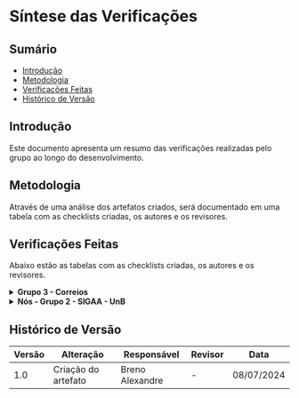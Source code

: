 # Síntese das Verificações


## Sumário

- [Introdução](#Introdução)
- [Metodologia](#Metodologia)
- [Verificações Feitas](#Verificações-Feitas)
- [Histórico de Versão](#Histórico-de-Versão)


## Introdução

Este documento apresenta um resumo das verificações realizadas pelo grupo ao longo do desenvolvimento.


## Metodologia

Através de uma análise dos artefatos criados, será documentado em uma tabela com as checklists criadas, os autores e os revisores.


## Verificações Feitas

Abaixo estão as tabelas com as checklists criadas, os autores e os revisores.

<details>

<summary><b>Grupo 3 - Correios</b></summary>
<br>

<details>

<summary><b>Análise de Requisitos</b></summary>
<br>
<center>

<b>Tabela 1:</b> Listas de verificação da etapa de Análise de Requisitos do Grupo 3.

| Lista de Verificação | Autor | Revisor |
| - | - | - |
| [Verificação dos Aspectos Éticos](/VerificacaoArtefatos/Grupo3/AnaliseRequisitos/AspectosEticos) | [Larissa Stéfane](https://github.com/SkywalkerSupreme) | [Breno Alexandre](https://github.com/brenoalexandre0) |
| [Verificação dos Cenários](/VerificacaoArtefatos/Grupo3/AnaliseRequisitos/Cenario) | [Larissa Stéfane](https://github.com/SkywalkerSupreme) | [Bruno Araújo](https://github.com/brunocva) |
| [Verificação e Inspeção da Técnica de Grupo de Foco](/VerificacaoArtefatos/Grupo3/AnaliseRequisitos/GrupoFoco) | [Breno Alexandre](https://github.com/brenoalexandre0) | [Luana Medeiros](https://github.com/LuaMedeiros) | 
| [Verificação para a Análise HTA](/VerificacaoArtefatos/Grupo3/AnaliseRequisitos/HTA) | [Pedro Izarias](https://github.com/Izarias) | [Bruno Araújo](https://github.com/brunocva) |
| [Verificação para o Perfil do Usuário](/VerificacaoArtefatos/Grupo3/AnaliseRequisitos/PerfilUsuário) | [Larissa Stéfane](https://github.com/SkywalkerSupreme) | [Luana Medeiros](https://github.com/LuaMedeiros) |
| [Verificação para as Personas](/VerificacaoArtefatos/Grupo3/AnaliseRequisitos/Personas) | [Pedro Izarias](https://github.com/Izarias) | [Luana Medeiros](https://github.com/LuaMedeiros) |
| [Verificação e Inspeção do Questionário](/VerificacaoArtefatos/Grupo3/AnaliseRequisitos/Questionario) | [Larissa Stéfane](https://github.com/SkywalkerSupreme) | [Luana Medeiros](https://github.com/LuaMedeiros) |

<b>Autor:</b> <a href="https://github.com/brenoalexandre0/">Breno Alexandre</a>.

</center>

</details>


<details>

<summary><b>Análise de Requisitos II</b></summary>
<br>
<center>

<b>Tabela 2:</b> Listas de verificação da etapa de Análise de Requisitos II do Grupo 3.

| Lista de Verificação | Autor | Revisor |
| - | - | - |
| [Verificação para as Metas de Usabilidade](/VerificacaoArtefatos/Grupo3/AnaliseRequisitos2/MetasUsabilidade) | | [Pedro Izarias](https://github.com/Izarias) | [Bruno Araújo](https://github.com/brunocva) |
| [Verificação para o Guia de Estilo](/VerificacaoArtefatos/Grupo3/AnaliseRequisitos2/analiseGuiaDeEstilo) | [Iago Passaglia](https://github.com/Paxxaglia) | [Bruno Araújo](https://github.com/brunocva) |

<b>Autor:</b> <a href="https://github.com/brenoalexandre0/">Breno Alexandre</a>.

</center>

</details>


<details>

<summary><b>Análise de Tarefas</b></summary>
<br>
<center>

<b>Tabela 3:</b> Listas de verificação da etapa de Análise de Tarefas do Grupo 3.

| Lista de Verificação | Autor | Revisor |
| - | - | - |
| [Verificação para o GOMS](/VerificacaoArtefatos/Grupo3/AnaliseTarefas/avaliacaoGoms) | [Iago Passaglia](https://github.com/Paxxaglia) | [Bruno Araújo](https://github.com/brunocva) |

<b>Autor:</b> <a href="https://github.com/brenoalexandre0/">Breno Alexandre</a>.

</center>

</details>


<details>

<summary><b>Design, Avaliação e Desenvolvimento: Nível 1</b></summary>
<br>
<center>

<b>Tabela 4:</b> Listas de verificação da etapa de Design, Avaliação e Desenvolvimento: Nível 1, do Grupo 3.

| Lista de Verificação | Autor | Revisor |
| - | - | - |
| [Verificação e Inspeção dos StoryBoards](/VerificacaoArtefatos/Grupo3/DesignAvaliacaoDesenvolvimento/Nivel1/Storyboard) | [Luana Medeiros](https://github.com/LuaMedeiros) | [Iago Passaglia](https://github.com/Paxxaglia) |
| [Verificação e Inspeção do Planejamento de Avaliação da Análise de Tarefas](/VerificacaoArtefatos/Grupo3/DesignAvaliacaoDesenvolvimento/Nivel1/PlanejamentoDeAvaliaçãoDaAnáliseDeTarefas) | [Luana Medeiros](https://github.com/LuaMedeiros) | [Iago Passaglia](https://github.com/Paxxaglia) |
| [Verificação para o Planejamento da Avaliação do Storyboard](/VerificacaoArtefatos/Grupo3/DesignAvaliacaoDesenvolvimento/Nivel1/PlanejamentoAvaliacaoStoryboard) | [Pedro Izarias](https://github.com/Izarias) | [Luana Medeiros](https://github.com/LuaMedeiros) |
| [Verificação e Inspeção do Relato dos Resultados Avaliação da Análise de Tarefas](/VerificacaoArtefatos/Grupo3/DesignAvaliacaoDesenvolvimento/Nivel1/RelatoResultadosAvaliacaoHTA) | [Breno Alexandre](https://github.com/brenoalexandre0) | [Iago Passaglia](https://github.com/Paxxaglia) |
| [Verificação para o Relato dos resultados da Avaliação do Storyboard](/VerificacaoArtefatos/Grupo3/DesignAvaliacaoDesenvolvimento/Nivel1/relatoAvaliacaoRelatoStoryboard) | [Iago Passaglia](https://github.com/Paxxaglia) | [Luana Medeiros](https://github.com/LuaMedeiros) |

<b>Autor:</b> <a href="https://github.com/brenoalexandre0/">Breno Alexandre</a>.

</center>

</details>

</details>


<details>

<summary><b>Nós - Grupo 2 - SIGAA - UnB</b></summary>
<br>

<details>

<summary><b>Análise de Requisitos</b></summary>
<br>
<center>

<b>Tabela 5:</b> Listas de verificação da etapa de Análise de Requisitos do Grupo 2.

| Lista de Verificação | Autor | Revisor |
| - | - | - |
| [Verificação dos Aspectos Éticos](/VerificacaoArtefatos/Grupo2/AnaliseRequisitos/AspectosEticos) | [Luana Medeiros](https://github.com/LuaMedeiros) | [Iago Passaglia](https://github.com/Paxxaglia) |
| [Verificação dos Cenários](/VerificacaoArtefatos/Grupo2/AnaliseRequisitos/Cenarios) | [Luana Medeiros](https://github.com/LuaMedeiros) | [Iago Passaglia](https://github.com/Paxxaglia) |
| [Verificação do Perfil de Usuário](/VerificacaoArtefatos/Grupo2/AnaliseRequisitos/ValidacaoPerfilDeUsuario) | [Iago Passaglia](https://github.com/Paxxaglia) | [Luana Medeiros](https://github.com/LuaMedeiros) | 
| [Verificação de Personas](/VerificacaoArtefatos/Grupo2/AnaliseRequisitos/VerificacaoPersonas) | [Iago Passaglia](https://github.com/Paxxaglia) | [Bruno Araújo](https://github.com/brunocva) |
| [Verificação dos Questionários](/VerificacaoArtefatos/Grupo2/AnaliseRequisitos/Questionários) | [Pedro Izarias](https://github.com/Izarias) | [Luana Medeiros](https://github.com/LuaMedeiros) | 

<b>Autor:</b> <a href="https://github.com/brenoalexandre0/">Breno Alexandre</a>.

</center>

</details>


<details>

<summary><b>Análise de Requisitos II</b></summary>
<br>
<center>

<b>Tabela 6:</b> Listas de verificação da etapa de Análise de Requisitos II do Grupo 2.

| Lista de Verificação | Autor | Revisor |
| - | - | - |
| [Verificação para as Metas de Usabilidade](/VerificacaoArtefatos/Grupo2/AnaliseRequisitos/MetasUsabilidade) | [Bruno Araújo](https://github.com/brunocva) | [Luana Medeiros](https://github.com/LuaMedeiros) |
| [Verificação do Guia de Estilo](/VerificacaoArtefatos/Grupo2/AnaliseRequisitos2/GuiaEstilo) | [Breno Alexandre](https://github.com/brenoalexandre0) | [Pedro Izarias](https://github.com/Izarias) |

<b>Autor:</b> <a href="https://github.com/brenoalexandre0/">Breno Alexandre</a>.

</center>

</details>


<details>

<summary><b>Análise de Tarefas</b></summary>
<br>
<center>

<b>Tabela 7:</b> Listas de verificação da etapa de Análise de Tarefas do Grupo 2.

| Lista de Verificação | Autor | Revisor |
| - | - | - |
| [Verificação para o Planejamento da Avaliação da Análise de tarefas](/VerificacaoArtefatos/Grupo2/DesignAvaliacaoDesenvolvimento/Nivel1/PlanejamentoAvaliacaoHTA) | [Bruno Araújo](https://github.com/brunocva) | [Luana Medeiros](https://github.com/LuaMedeiros) |

<b>Autor:</b> <a href="https://github.com/brenoalexandre0/">Breno Alexandre</a>.

</center>

</details>


<details>

<summary><b>Design, Avaliação e Desenvolvimento: Nível 1</b></summary>
<br>
<center>

<b>Tabela 8:</b> Listas de verificação da etapa de Design, Avaliação e Desenvolvimento: Nível 1, do Grupo 2.

| Lista de Verificação | Autor | Revisor |
| - | - | - |
| [Verificação do Storyboard](/VerificacaoArtefatos/Grupo2/DesignAvaliacaoDesenvolvimento/Nivel1/Storyboard) | [Pedro Izarias](https://github.com/Izarias) | [Luana Medeiros](https://github.com/LuaMedeiros) |
| [Verificação para o Planejamento da Avaliação da Análise de tarefas](/VerificacaoArtefatos/Grupo2/DesignAvaliacaoDesenvolvimento/Nivel1/PlanejamentoAvaliacaoHTA) | [Bruno Araújo](https://github.com/brunocva) | [Luana Medeiros](https://github.com/LuaMedeiros) |
| [Verificação para o Planejamento da Avaliação do Storyboard](/VerificacaoArtefatos/Grupo2/DesignAvaliacaoDesenvolvimento/Nivel1/PlanejamentoAvaliacaoStoryboard) | [Bruno Araújo](https://github.com/brunocva) | [Luana Medeiros](https://github.com/LuaMedeiros) |

<b>Autor:</b> <a href="https://github.com/brenoalexandre0/">Breno Alexandre</a>.

</center>

</details>

</details>


## Histórico de Versão

| Versão | Alteração | Responsável | Revisor | Data |
| - | - | - | - | - |
| 1.0 | Criação do artefato | Breno Alexandre | - | 08/07/2024 |
